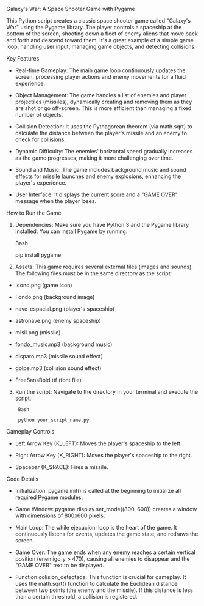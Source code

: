 Galaxy's War: A Space Shooter Game with Pygame

This Python script creates a classic space shooter game called "Galaxy's War" using the Pygame library. The player controls a spaceship at the bottom of the screen, shooting down a fleet of enemy aliens that move back and forth and descend toward them. It's a great example of a simple game loop, handling user input, managing game objects, and detecting collisions.

Key Features

- Real-time Gameplay: The main game loop continuously updates the screen, processing player actions and enemy movements for a fluid experience.

- Object Management: The game handles a list of enemies and player projectiles (missiles), dynamically creating and removing them as they are shot or go off-screen. This is more efficient than managing a fixed number of objects.

- Collision Detection: It uses the Pythagorean theorem (via math.sqrt) to calculate the distance between the player's missile and an enemy to check for collisions.

- Dynamic Difficulty: The enemies' horizontal speed gradually increases as the game progresses, making it more challenging over time.

- Sound and Music: The game includes background music and sound effects for missile launches and enemy explosions, enhancing the player's experience.

- User Interface: It displays the current score and a "GAME OVER" message when the player loses.

How to Run the Game

1. Dependencies: Make sure you have Python 3 and the Pygame library installed. You can install Pygame by running:

    Bash
    
    pip install pygame

2. Assets: This game requires several external files (images and sounds). The following files must be in the same directory as the script:

  - Icono.png (game icon)

  - Fondo.png (background image)

  - nave-espacial.png (player's spaceship)

  - astronave.png (enemy spaceship)

  - misil.png (missile)

  - fondo_music.mp3 (background music)

  - disparo.mp3 (missile sound effect)

  - golpe.mp3 (collision sound effect)

  - FreeSansBold.ttf (font file)

3. Run the script: Navigate to the directory in your terminal and execute the script.

        Bash
        
        python your_script_name.py

Gameplay Controls

- Left Arrow Key (K_LEFT): Moves the player's spaceship to the left.

- Right Arrow Key (K_RIGHT): Moves the player's spaceship to the right.

- Spacebar (K_SPACE): Fires a missile.

Code Details

- Initialization: pygame.init() is called at the beginning to initialize all required Pygame modules.

- Game Window: pygame.display.set_mode((800, 600)) creates a window with dimensions of 800x600 pixels.

- Main Loop: The while ejecucion: loop is the heart of the game. It continuously listens for events, updates the game state, and redraws the screen.

- Game Over: The game ends when any enemy reaches a certain vertical position (enemigo_y > 470), causing all enemies to disappear and the "GAME OVER" text to be displayed.

- Function colision_detectada: This function is crucial for gameplay. It uses the math.sqrt() function to calculate the Euclidean distance between two points (the enemy and the missile). If this distance is less than a certain threshold, a collision is registered.
